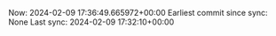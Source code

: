 Now: 2024-02-09 17:36:49.665972+00:00 Earliest commit since sync: None Last sync: 2024-02-09 17:32:10+00:00
